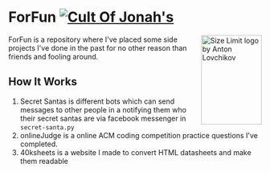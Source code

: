 # ForFun [![Cult Of Jonah's][cult-img]][cult]

<img src="https://gist.githubusercontent.com/ktzanev/770faf461fa23a5f7e8649691f89c025/raw/a7559eecbb42304907e763a5c8ccebff6896f0f2/anonymous.svg" align="right"
     alt="Size Limit logo by Anton Lovchikov" width="120" height="178">
ForFun is a repository where I've placed some side projects I've done in the
past for no other reason than friends and fooling around. 


[GitHub action]: https://github.com/andresz1/size-limit-action
[cult-img]:      http://cultofmartians.com/assets/badges/badge.svg
[cult]:          http://cultofmartians.com/tasks/size-limit-config.html


## How It Works

1. Secret Santas is different bots which can send messages to other people in a 
   notifying them who their secret santas are via facebook messenger in `secret-santa.py`
2. onlineJudge is a online ACM coding competition practice questions I've completed.
4. 40ksheets is a website I made to convert HTML datasheets and make them readable


